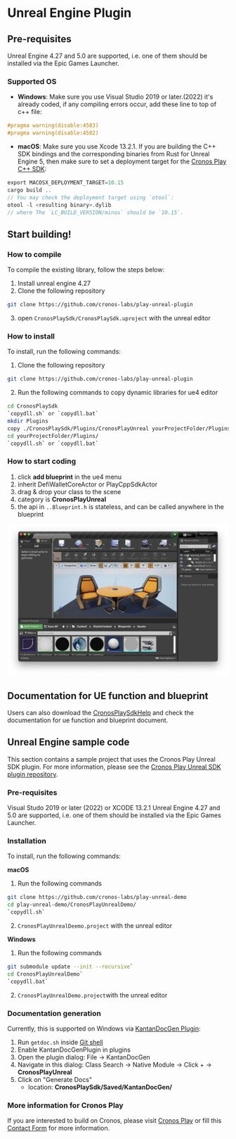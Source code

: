 # Unreal Engine Plugin

## Pre-requisites

Unreal Engine 4.27 and 5.0 are supported, i.e. one of them should be installed via the Epic Games Launcher.

### Supported OS

- **Windows**: Make sure you use Visual Studio 2019 or later.(2022) it's already coded, if any compiling errors occur, add these line to top of c++ file:
```c++
#pragma warning(disable:4583)
#pragma warning(disable:4582)
```
- **macOS**:
  Make sure you use Xcode 13.2.1. If you are building the C++ SDK bindings and the corresponding binaries from Rust for Unreal Engine 5, then make sure to set a deployment target for the [Cronos Play C++ SDK](https://github.com/cronos-labs/play-cpp-sdk):

```rust
export MACOSX_DEPLOYMENT_TARGET=10.15
cargo build ..
// You may check the deployment target using `otool`:
otool -l <resulting binary>.dylib
// where The `LC_BUILD_VERSION/minos` should be `10.15`.
```
## Start building!

### How to compile

To compile the existing library, follow the steps below:

1. Install unreal engine 4.27
2. Clone the following repository
```sh
git clone https://github.com/cronos-labs/play-unreal-plugin
```
3. open `CronosPlaySdk/CronosPlaySdk.uproject` with the unreal editor

### How to install

To install, run the following commands:

1. Clone the following repository
```sh
git clone https://github.com/cronos-labs/play-unreal-plugin
```
2. Run the following commands to copy dynamic libraries for ue4 editor
```sh
cd CronosPlaySdk 
`copydll.sh` or `copydll.bat`
mkdir Plugins
copy ./CronosPlaySdk/Plugins/CronosPlayUnreal yourProjectFolder/Plugins/
cd yourProjectFolder/Plugins/
`copydll.sh` or `copydll.bat`
```
### How to start coding

1. click **add blueprint** in the ue4 menu
2. inherit DefiWalletCoreActor or PlayCppSdkActor
3. drag & drop your class to the scene
4. category is **CronosPlayUnreal**
5. the api in `..Blueprint.h` is stateless, and can be called anywhere in the blueprint

<img src="./assets/unreal-engine/blue_print.png" />

## Documentation for UE function and blueprint 

Users can also download the [CronosPlaySdkHelp](https://github.com/cronos-labs/play-unreal-plugin/releases) and check the documentation for ue function and blueprint document.


## Unreal Engine sample code

This section contains a sample project that uses the Cronos Play Unreal SDK plugin.
For more information, please see the [Cronos Play Unreal SDK plugin repository](https://github.com/cronos-labs/play-unreal-plugin).

### Pre-requisites

Visual Studo 2019 or later (2022) or XCODE 13.2.1
Unreal Engine 4.27 and 5.0 are supported, i.e. one of them should be installed via the Epic Games Launcher.

### Installation

To install, run the following commands:

**macOS**
  1.  Run the following commands
```sh
git clone https://github.com/cronos-labs/play-unreal-demo
cd play-unreal-demo/CronosPlayUnrealDemo/
`copydll.sh`
```
  2.  `CronosPlayUnrealDeemo.project` with the unreal editor


**Windows**
1.  Run the following commands
```sh
git submodule update --init --recursive`
cd CronosPlayUnrealDemo`
`copydll.bat`
```
2. `CronosPlayUnrealDemo.project`with the unreal editor


### Documentation generation

Currently, this is supported on Windows via [KantanDocGen Plugin](https://github.com/kamrann/KantanDocGenPlugin):

1. Run `getdoc.sh` inside [Git shell](https://gitforwindows.org)
2. Enable KantanDocGenPlugin in plugins
3. Open the plugin dialog: File -> KantanDocGen
4. Navigate in this dialog: Class Search -> Native Module -> Click + -> **CronosPlayUnreal**
5. Click on "Generate Docs"
   - location: **CronosPlaySdk/Saved/KantanDocGen/**

### More information for Cronos Play

If you are interested to build on Cronos, please visit [Cronos Play](https://cronos.org/play) or fill this [Contact Form](https://airtable.com/shrFiQnLrcpeBp2lS) for more information.
